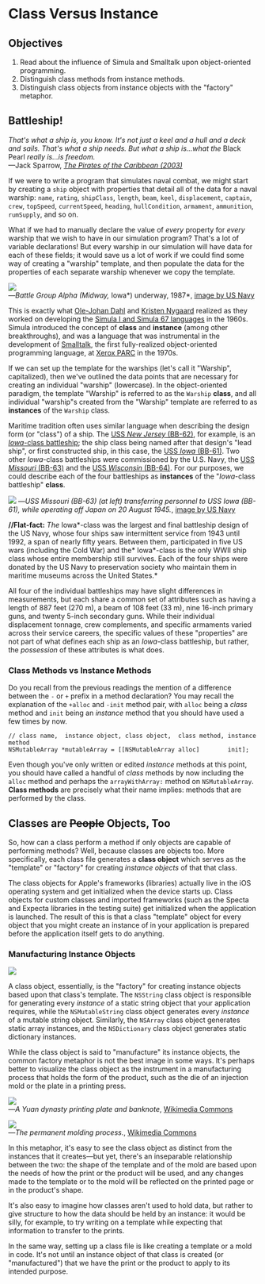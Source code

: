 # Class Versus Instance

## Objectives

1. Read about the influence of Simula and Smalltalk upon object-oriented programming.
2. Distinguish class methods from instance methods.
3. Distinguish class objects from instance objects with the "factory" metaphor.


## Battleship!

*That's what a ship is, you know. It's not just a keel and a hull and a deck and sails. That's what a ship needs. But what a ship is...what the* Black Pearl *really is...is freedom.*  
—Jack Sparrow, [*The Pirates of the Caribbean (2003)*][imdb_potc]

[imdb_potc]: http://www.imdb.com/title/tt0325980/?ref_=nv_sr_2

If we were to write a program that simulates naval combat, we might start by creating a `ship` object with properties that detail all of the data for a naval warship: `name`, `rating`, `shipClass`, `length`, `beam`, `keel`, `displacement`, `captain`, `crew`, `topSpeed`, `currentSpeed`, `heading`, `hullCondition`, `armament`, `ammunition`, `rumSupply`, and so on. 

What if we had to manually declare the value of *every* property for *every* warship that we wish to have in our simulation program? That's a lot of variable declarations! But every warship in our simulation will have data for each of these fields; it would save us a lot of work if we could find some way of creating a "warship" template, and then populate the data for the properties of each separate warship whenever we copy the template.

![](https://upload.wikimedia.org/wikipedia/commons/0/0a/Battle_Group_Alpha_%28Midway%2C_Iowa%29_underway%2C_1987.jpg)  
—*Battle Group Alpha (*Midway*,* Iowa*) underway, 1987*, [image by US Navy](https://en.wikipedia.org/wiki/File:Battle_Group_Alpha_(Midway,_Iowa)_underway,_1987.jpg)

This is exactly what [Ole-Johan Dahl][ojd] and [Kristen Nygaard][kristen_nygaard] realized as they worked on developing the [Simula I and Simula 67 languages][simula] in the 1960s. Simula introduced the concept of **class** and **instance** (among other breakthroughs), and was a language that was instrumental in the development of [Smalltalk][smalltalk], the first fully-realized object-oriented programming language, at [Xerox PARC][parc] in the 1970s.

[ojd]: https://en.wikipedia.org/wiki/Ole-Johan_Dahl
[kristen_nygaard]: https://en.wikipedia.org/wiki/Kristen_Nygaard
[simula]: https://en.wikipedia.org/wiki/Simula
[smalltalk]: https://en.wikipedia.org/wiki/Smalltalk
[parc]: https://en.wikipedia.org/wiki/PARC_(company)

If we can set up the template for the warships (let's call it "Warship", capitalized), then we've outlined the data points that are necessary for creating an individual "warship" (lowercase). In the object-oriented paradigm, the template "Warship" is referred to as the `Warship` **class**, and all individual "warship"s created from the "Warship" template are referred to as **instances** of the `Warship` class.

Maritime tradition often uses similar language when describing the design form (or "class") of a ship. The [USS *New Jersey* (BB-62)][uss_new_jersey], for example, is an [*Iowa*-class battleship][iowa_class]; the ship class being named after that design's "lead ship", or first constructed ship, in this case, the [USS *Iowa* (BB-61)][uss_iowa]. Two other *Iowa*-class battleships were commissioned by the U.S. Navy, the [USS *Missouri* (BB-63)][uss_missouri] and the [USS *Wisconsin* (BB-64)][uss_wisconsin]. For our purposes, we could describe each of the four battleships as **instances** of the "*Iowa*-class battleship" **class**.

[iowa_class]: https://en.wikipedia.org/wiki/Iowa-class_battleship
[uss_iowa]: https://en.wikipedia.org/wiki/USS_Iowa_(BB-61)
[uss_new_jersey]: https://en.wikipedia.org/wiki/USS_New_Jersey_(BB-62)
[uss_missouri]: https://en.wikipedia.org/wiki/USS_Missouri_(BB-63)
[uss_wisconsin]: https://en.wikipedia.org/wiki/USS_Wisconsin_(BB-64)

![](https://upload.wikimedia.org/wikipedia/commons/7/70/USS_Missouri_transfers.JPG)
—*USS Missouri (BB-63) (at left) transferring personnel to USS Iowa (BB-61), while operating off Japan on 20 August 1945.*, [image by US Navy](https://en.wikipedia.org/wiki/File:USS_Missouri_transfers.JPG)

**//Flat-fact:** *The* Iowa*-class was the largest and final battleship design of the US Navy, whose four ships saw intermittent service from 1943 until 1992, a span of nearly fifty years. Between them, participated in five US wars (including the Cold War) and the* Iowa*-class is the only WWII ship class whose entire membership still survives. Each of the four ships were donated by the US Navy to preservation society who maintain them in maritime museums across the United States.*

All four of the individual battleships may have slight differences in measurements, but each share a common set of attributes such as having a length of 887 feet (270 m), a beam of 108 feet (33 m), nine 16-inch primary guns, and twenty 5-inch secondary guns. While their individual displacement tonnage, crew complements, and specific armaments varied across their service careers, the specific values of these "properties" are not part of what defines each ship as an *Iowa*-class battleship, but rather, the *possession* of these attributes is what does.

### Class Methods vs Instance Methods

Do you recall from the previous readings the mention of a difference between the `-` or `+` prefix in a method declaration? You may recall the explanation of the `+alloc` and `-init` method pair, with `alloc` being a *class* method and `init` being an *instance* method that you should have used a few times by now.

```objc
// class name,  instance object, class object,  class method, instance method 
NSMutableArray *mutableArray = [[NSMutableArray alloc]        init];
```

Even though you've only written or edited *instance* methods at this point, you should have called a handful of *class* methods by now including the `alloc` method and perhaps the `arrayWithArray:` method on `NSMutableArray`. **Class methods** are precisely what their name implies: methods that are performed by the class. 

## Classes are ~~People~~ Objects, Too

So, how can a class perform a method if only objects are capable of performing methods? Well, because classes are objects too. More specifically, each class file generates a **class object** which serves as the "template" or "factory" for creating *instance objects* of that that class. 

The class objects for Apple's frameworks (libraries) actually live in the iOS operating system and get initialized when the device starts up. Class objects for custom classes and imported frameworks (such as the Specta and Expecta libraries in the testing suite) get initialized when the application is launched. The result of this is that a class "template" object for every object that you might create an instance of in your application is prepared before the application itself gets to do anything.

### Manufacturing Instance Objects

![](https://curriculum-content.s3.amazonaws.com/ios/ios-intro-to-objects-unit/ios-intro-to-objects-unit/who_makes_all_these.gif)

A class object, essentially, is the "factory" for creating instance objects based upon that class's template. The `NSString` class object is responsible for generating every *instance* of a static string object that your application requires, while the `NSMutableString` class object generates every *instance* of a mutable string object. Similarly, the `NSArray` class object generates static array instances, and the `NSDictionary` class object generates static dictionary instances. 

While the class object is said to "manufacture" its instance objects, the common factory metaphor is not the best image in some ways. It's perhaps better to visualize the class object as the instrument in a manufacturing process that holds the form of the product, such as the die of an injection mold or the plate in a printing press.

![](https://upload.wikimedia.org/wikipedia/commons/thumb/d/de/Yuan_dynasty_banknote_with_its_printing_plate_1287.jpg/1280px-Yuan_dynasty_banknote_with_its_printing_plate_1287.jpg)  
—*A Yuan dynasty printing plate and banknote*, [Wikimedia Commons][yuan_banknote]

[yuan_banknote]: https://commons.wikimedia.org/wiki/File:Yuan_dynasty_banknote_with_its_printing_plate_1287.jpg

![](https://upload.wikimedia.org/wikipedia/commons/6/64/Castingtinsoldiers.jpg)  
—*The permanent molding process.*, [Wikimedia Commons][casting_tin_soldiers]

[casting_tin_soldiers]: https://en.wikipedia.org/wiki/File:Castingtinsoldiers.jpg

In this metaphor, it's easy to see the class object as distinct from the instances that it creates—but yet, there's an inseparable relationship between the two: the shape of the template and of the mold are based upon the needs of how the print or the product will be used, and any changes made to the template or to the mold will be reflected on the printed page or in the product's shape.

It's also easy to imagine how classes aren't used to hold data, but rather to give structure to how the data should be held by an instance: it would be silly, for example, to try writing on a template while expecting that information to transfer to the prints.

In the same way, setting up a class file is like creating a template or a mold in code. It's not until an instance object of that class is created (or "manufactured") that we have the print or the product to apply to its intended purpose.
